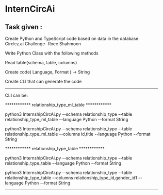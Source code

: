 # InternCircAi

Task given :
------------------------------------------------------------------------------------------------------

Create Python and TypeScript code based on data in the database Circlez.ai Challenge- Roee Shahmoon

Write Python Class with the following methods

Read table(schema, table, columns)

Create code( Language, Format ) -> String

Create CLI that can generate the code

------------------------------------------------------------------------------------------------------

CLI can be:

************ relationship_type_ml_table ************

python3 InternshipCircAi.py --schema relationship_type --table relationship_type_ml_table --language Python --format String  

python3 InternshipCircAi.py --schema relationship_type --table relationship_type_ml_table --columns id,title --language Python --format String  

************ relationship_type_table ************

python3 InternshipCircAi.py --schema relationship_type --table relationship_type_table --language Python --format String  

python3 InternshipCircAi.py --schema relationship_type --table relationship_type_table --columns relationship_type_id,gender_id1 --language Python --format String  


------------------------------------------------------------------------------------------------------

